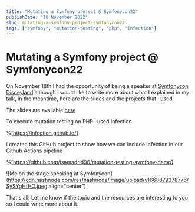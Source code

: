 ```yaml
---
title: "Mutating a Symfony project @ Symfonycon22"
publishDate: "18 November 2022"
slug: mutating-a-symfony-project-symfonycon22
tags: ["symfony", "mutation-testing", "php", "infection"]
---
```


# Mutating a Symfony project @ Symfonycon22

On November 18th I had the opportunity of being a speaker at [Symfonycon Disneyland](https://live.symfony.com/2022-paris-con/) although I would like to write more about what I explained in my talk, in the meantime, here are the slides and the projects that I used.

The slides are available [here](https://www.canva.com/design/DAFQDOnAsCQ/crRQ3QLLwaurnjKGCp06TA/view?utm_content=DAFQDOnAsCQ&utm_campaign=designshare&utm_medium=link&utm_source=publishsharelink)

To execute mutation testing on PHP I used Infection

%[https://infection.github.io/]

I created this GitHub project to show how we can include Infection in our Github Actions pipeline

%[https://github.com/isamadrid90/mutation-testing-symfony-demo]


![Me on the stage speaking at Symfonycon](https://cdn.hashnode.com/res/hashnode/image/upload/v1668879378776/SySYgHfHO.jpeg align="center")

That's all! Let me know if the topic and the resources are interesting to you so I could write more about it.
